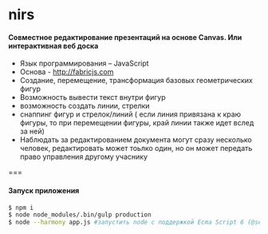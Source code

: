 # nirs
#### Совместное редактирование презентаций на основе Canvas. Или интерактивная веб доска
  * Язык программирования – JavaScript
  * Основа - http://fabricjs.com
  * Создание, перемещение, трансформация базовых геометрических фигур
  * Возможность вывести текст внутри фигур
  * возможность создать линии, стрелки
  * снаппинг фигур и стрелок/линий ( если линия привязана к краю фигуры, то при перемещении фигуры, край линии также идет вслед за ней)
  * Наблюдать за редактированием документа могут сразу несколько человек, редактировать может тоьлко один, но он может передать право управления другому учаснику


===

#### Запуск приложения
``` bash
$ npm i
$ node node_modules/.bin/gulp production
$ node --harmony app.js #запустить node с поддержкой Ecma Script 6 (@see https://github.com/lukehoban/es6features)
```
